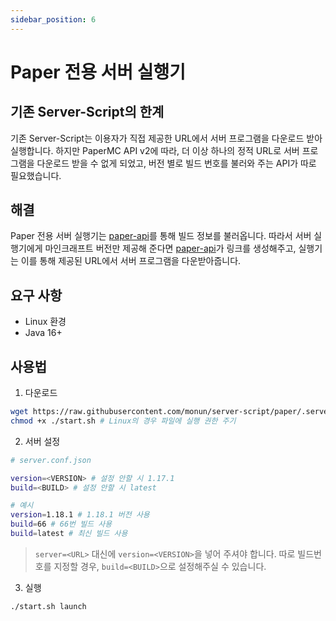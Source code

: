 ```yaml
---
sidebar_position: 6
---
```


# Paper 전용 서버 실행기

## 기존 Server-Script의 한계
기존 Server-Script는 이용자가 직접 제공한 URL에서 서버 프로그램을 다운로드 받아 실행합니다. 하지만 PaperMC API v2에 따라, 더 이상 하나의 정적 URL로 서버 프로그램을 다운로드 받을 수 없게 되었고, 버전 별로 빌드 번호를 불러와 주는 API가 따로 필요했습니다.

## 해결
Paper 전용 서버 실행기는 [paper-api](https://github.com/monun/paper-api)를 통해 빌드 정보를 불러옵니다. 따라서 서버 실행기에게 마인크래프트 버전만 제공해 준다면 [paper-api](https://github.com/monun/paper-api)가 링크를 생성해주고, 실행기는 이를 통해 제공된 URL에서 서버 프로그램을 다운받아줍니다.

## 요구 사항
- Linux 환경
- Java 16+

## 사용법
1. 다운로드
```bash
wget https://raw.githubusercontent.com/monun/server-script/paper/.server/start.sh # wget을 이용해 다운로드 받기
chmod +x ./start.sh # Linux의 경우 파일에 실행 권한 주기
```
2. 서버 설정
```bash
# server.conf.json

version=<VERSION> # 설정 안할 시 1.17.1
build=<BUILD> # 설정 안할 시 latest

# 예시
version=1.18.1 # 1.18.1 버전 사용
build=66 # 66번 빌드 사용
build=latest # 최신 빌드 사용
```
> `server=<URL>` 대신에 `version=<VERSION>`을 넣어 주셔야 합니다. 따로 빌드번호를 지정할 경우, `build=<BUILD>`으로 설정해주실 수 있습니다.

3. 실행
```bash
./start.sh launch
```